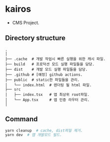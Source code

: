 # kairos
- CMS Project.

## Directory structure
```
.
│
├── .cache  # 개발 작업시 빠른 실행을 위한 캐시 파일.
├── build   # 프로덕션 모드 실행 파일들을 담당.
├── dist    # 개발 모드 실행 파일들을 담당.
├── .github # [예정] github actions.
├── public  # static한 파일들을 관리.
│   └── index.html  # 렌더링 될 html 파일.
├── src
│   ├── index.tsx   # 앱 최상위 root파일.
│   └── App.tsx     # 앱 인증 라우터 관리.
│
```

## Command
```bash
yarn cleanup  # cache, dist파일 제거.
yarn dev  # 앱 개발모드 빌드.
```